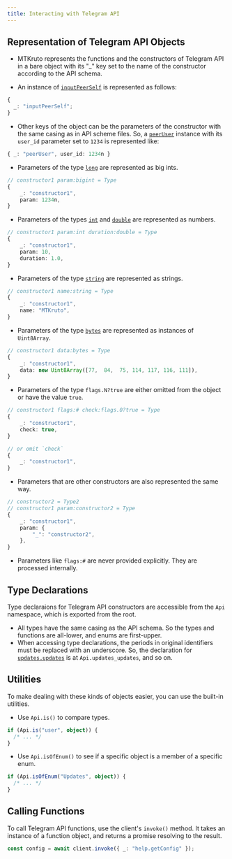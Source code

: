 ```yaml
---
title: Interacting with Telegram API
---
```


## Representation of Telegram API Objects

- MTKruto represents the functions and the constructors of Telegram API in a
  bare object with its "_" key set to the name of the constructor according to
  the API schema.

- An instance of
  [`inputPeerSelf`](https://core.telegram.org/constructor/inputPeerSelf) is
  represented as follows:

```ts
{
  _: "inputPeerSelf";
}
```

- Other keys of the object can be the parameters of the constructor with the
  same casing as in API scheme files. So, a
  [`peerUser`](https://core.telegram.org/constructor/inputPeerSelf) instance
  with its `user_id` parameter set to `1234` is represented like:

```ts
{ _: "peerUser", user_id: 1234n }
```

- Parameters of the type [`long`](https://core.telegram.org/type/long) are
  represented as big ints.

```ts
// constructor1 param:bigint = Type
{
    _: "constructor1",
    param: 1234n,
}
```

- Parameters of the types [`int`](https://core.telegram.org/type/int) and
  [`double`](https://core.telegram.org/type/double) are represented as numbers.

```ts
// constructor1 param:int duration:double = Type
{
    _: "constructor1",
    param: 10,
    duration: 1.0,
}
```

- Parameters of the type [`string`](https://core.telegram.org/type/string) are
  represented as strings.

```ts
// constructor1 name:string = Type
{
    _: "constructor1",
    name: "MTKruto",
}
```

- Parameters of the type [`bytes`](https://core.telegram.org/type/bytes) are
  represented as instances of `Uint8Array`.

```ts
// constructor1 data:bytes = Type
{
    _: "constructor1",
    data: new Uint8Array([77,  84,  75, 114, 117, 116, 111]),
}
```

- Parameters of the type `flags.N?true` are either omitted from the object or
  have the value `true`.

```ts
// constructor1 flags:# check:flags.0?true = Type
{
    _: "constructor1",
    check: true,
}

// or omit `check`
{
    _: "constructor1",
}
```

- Parameters that are other constructors are also represented the same way.

```ts
// constructor2 = Type2
// constructor1 param:constructor2 = Type
{
    _: "constructor1",
    param: {
        "_": "constructor2",
    },
}
```

- Parameters like `flags:#` are never provided explicitly. They are processed
  internally.

## Type Declarations

Type declaraions for Telegram API constructors are accessible from the `Api`
namespace, which is exported from the root.

- All types have the same casing as the API schema. So the types and functions
  are all-lower, and enums are first-upper.
- When accessing type declarations, the periods in original identifiers must be
  replaced with an underscore. So, the declaration for
  [`updates.updates`](https://core.telegram.org/constructor/updates.update) is
  at `Api.updates_updates`, and so on.

## Utilities

To make dealing with these kinds of objects easier, you can use the built-in
utilities.

- Use `Api.is()` to compare types.

```ts
if (Api.is("user", object)) {
  /* ... */
}
```

- Use `Api.isOfEnum()` to see if a specific object is a member of a specific enum.

```ts
if (Api.isOfEnum("Updates", object)) {
  /* ... */
}
```

## Calling Functions

To call Telegram API functions, use the client's `invoke()` method. It takes an
instance of a function object, and returns a promise resolving to the result.

```ts
const config = await client.invoke({ _: "help.getConfig" });
```
